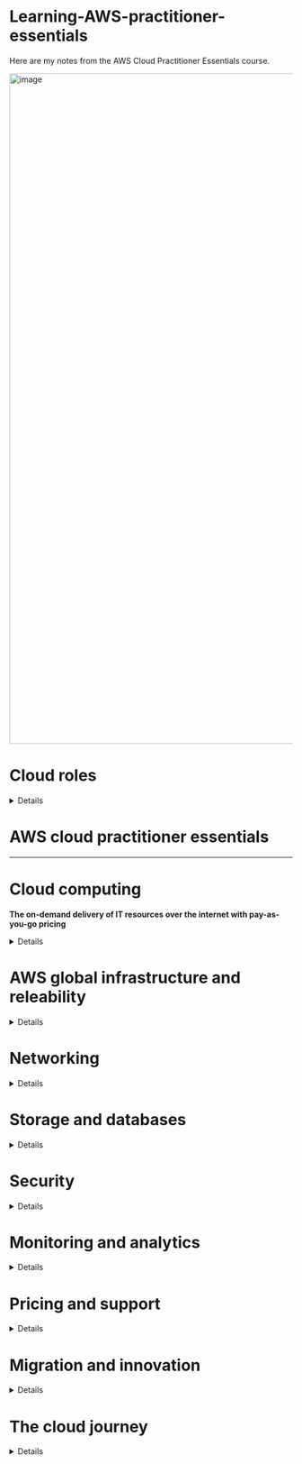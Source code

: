 
# Learning-AWS-practitioner-essentials

Here are my notes from the AWS Cloud Practitioner Essentials course.

<img width="1190" alt="image" src="https://github.com/CarolinaChavezDavid/learning-AWS-practitioner-essentials/assets/77591347/14e7103b-fc64-4a6f-b0a8-f9b6946541d5">

# Cloud roles

<details>
  
#### Traditional on-premises model:
highly manual
expensive equipment 
less than full capacity



  ##### Roles
  * IT solution Architect
  * 🟠 System Administrator: keeps servers operational, it handles the on-site hardware and infrastructure, Install, superto and mantain computer system and servers
  * 🟣 Network administrator: Desing, install, configurate, and maintain LAN and WAN
  * 🟣 Desktop administrator: Desploy, configure, secure, manage, and monitor devices and applications.
  * 🔵 Application administrator: Keep the organization´s applicaction up and running.
  * 🟠 Database administrator: Direct or perform installation and maintenance of databases in the IT enviroment.

> **_NOTE:_**  Many of the activities of the roles marked with 🟠 falls under AWS's responsability when a organization moves to the cloud. The roles marked with 🟣 🔵 might move into the AWS system operations and DevOps administrator roles respectively.
    
#### AWS Cloud Environment:
Increased development **speed**
Provide near-limitless **scale**
**Innovation** to shared responsabilities model, innovate with technologies such as advanced analytics, IoT and automation at scale
**Productivity** infrastructure, and security, automate compliance *AWS is responsible for security of the cloud and the customer is responsible for security in the cloud*
  ##### Roles
  * cloud architect: is the subject matter expert for the team. Is the tipical lateral move for an IT solution Architect
  * 🟣 AWS System Operation(SysOps):  It oversees the server, network and desktop teams
  * System Administrator: Must be proficient with configuration management and changes.
  * Security administrator
  * 🔵 Devops administrator: Build and operate fast and scalable workflows, implementing continous build, integration, deployment and infrastructure code. Must be proficient with programming scripting languages and also oversee database and developer teams.

</details>



# AWS cloud practitioner essentials



<hr />

# Cloud computing

**The on-demand delivery of IT resources over the internet with pay-as-you-go pricing**

 <details>


#### AWS servicing offer:
* Compute
* Storage
* Network Security
* Block chain
* Machine learning
* Artificial intelligence

<div align="center">
<img width="300" alt="image" src="https://github.com/CarolinaChavezDavid/learning-AWS-practitioner-essentials/assets/77591347/929b35aa-0b4d-4152-9a1a-76d48137d718">
</div


* **Client**: Can be a web browser or desktop application that a person interacts with to make requests to computer servers.
* **Server**: Can be services such as Amazon Elastic Compute Cloud (Amazon EC2), a type of virtual server.
* **Cloud Computing**:is the on-demand delivery of IT resources over the internet with pay-as-you-go pricing.
 
#### Types of cloud computing:

* **Infrastructure as a services (IaaS)** provide building blocks for cloud IT, networking, computers, data storage space, highest level of flexibility and easy parallel with raditional on-premises IT
* **Platform as a services (PaaS)** Removes the need for your organization to manage the underlying infrastructure.
* **Software as a Service (SaaS)** Compled product that is run and managed by the services provider.


<div align="center">
  <img width="500" alt="image" src="https://github.com/CarolinaChavezDavid/learning-AWS-practitioner-essentials/assets/77591347/47901b9a-75cb-4868-b8ef-56f3f43b480e">
</div>

#### Cloud Computing advantages:

* Trade capital expense (CAPEX)for operational expense (OPEX). Reduce total cost of ownership (TCO)
* Benefit from massive economies of scale
* Stop guessing capacity
* Icrease speed and agility
* Stop spending money running and maintaining data centers
* Go global in minutes, leverage the AWS global infrastructure

#### Cloud deployment models:
* **Cloud-Based deployment**: Run all parts of the application in the cloud, migrate existing applications to the cloud, design and build new applications in the cloud.
* **On-Premises deployment** (private cloud deployment): Deploy resources by using virtualization and resource management tools, Increase resource utilization by using application management and virtualization technologies.
* **Hybrid deployment**: Connect cloud-based resources to on-premises infrastructure, integrate cloud-based resources with legacy IT applications.


 ### ***<div align="center">Compute Services</div>***
*<div align="center">💵 Pay for compute time</div>*


<div align="center">
  <img width="50" alt="image" src="https://github.com/CarolinaChavezDavid/learning-AWS-practitioner-essentials/assets/77591347/9b8758c7-f536-48fe-94f7-93da01b4aeda">
</div>


 ***<div align="center">Amazon elastic compute cloud (EC2)</div>***
 ***<div align="center">📙 Host traditional applications, full access to the OS</div>***
 *<div align="center">🚩 Region-scoped service</div>*
 *<div align="center">🏗️ Infrastructure as a service</div>*
 
The AWS service provides access to virtual servers. It's highly flexible, cost-effective, and quick (secure, compute rezible capacity). AWS builds and secure the datacenters, puchase and install sesrvers, and the servers are online and ready to use.
With EC2 instances you are responsable for patching your instances when new software packages come out, setting up the scaling of those instances as well as ensuring that you've architected your solutions to be hosted in a highly available manner. 
* Multitenancy: sharing underlying hardware between virtual machines. is manage by AWS


### Amazon EC2 configuration:

**<div align="center">(🚀 Launch  🖥️  Conect  📧 Use )</div>**

🚀 Operating system: you can choose eaither Windows or Linux </br>
🚀 Aplication(s) server: Software running on the instance Internal buisiness apps, web apps, Data bases, thir-part applications...</br>
🚀 Instance type</br>
* Vertical Scaling: EC2 instances are also resizable. You might start with a small instance, realize the application you are running is starting to max out that server, and then you can give that instance more memory and more CPU. </br>

🚀Control over the Networking: Type of requests</br>
🚀 How much storage space; network attached (EBS & EFS, hardware (EC2 instance store)

### Amazon EC2 types (families):
Each Amazon EC2 instance type is grouped under an instance family and optimized for certain types of tasks. Instance types offer varying combinations of CPU, memory, storage, and networking capacity, and give you the flexibility to choose the appropriate mix of resources for your applications.
* **General purpose instances:** Provide a balance of compute, memory, and networking resources (Application, gaming and backend services and small and medium databases)
* **Compute optimized instances:** Ideal for compute-bound applications that benefit from high-performance processors for instances processing workloads that require processing many transactions in a single group, batch procesing.
* **Memory optimized instances:** are designed to deliver fast performance for workloads that process large datasets in memory for instance workload that requires large amounts of data to be preloaded before running aplications (Ideal for high-performance databases)
* **Accelerated computing instances:** use hardware accelerator or coprocessors, to perform some functions more efficiently than possible in software running on CPUs for instance floating-point number calculations, graphic processing and data pattern matching (ideal for streaming)
* **Storage optimized instances:**  are designed for workloads that require high, sequential read and write access to large datasets on local storage. (Suitable for data warehousing applications)

### Purchase options:
+ **On-Demand:** Ideal for short-term, irregular workloads that cannot be interrupted. No upfront cost or minimum contract applies.
+ **Savings plans:** Reduce your compute costs by committing to a consistent amount of compute usage for a 1- or 3-year term. This term commitment results in savings of up to 72% over ON-Demand costs
+ **Reserved instances:** are ideal for workloads with flexible start and end times, or that can withstand interruptions. Contract lenght of 1 and 3 years.
+ **Spot instances:** workloads that can be interrupted
+ **Dedicated host:** are physical servers with Amazon EC2 instance capacity that are fully dedicated to your use.

### Scalability and Elasticity:
**Scalability** involves beginning with only the resources you need and designing your architecture to automatically respond to changing demand by scaling out or in. 
* **Amazon EC2 Auto Scaling:** This is a service provided for Amazon EC2 instances that allows the scaling process to happen automatically. Auto-scaling enables you to automatically add or remove Amazon EC2 instances in response to changing application demand.

  > ⚠️ An Auto Scaling Group (ASG) can automatically and quickly scale-in and scale-out to match the changing load on your applications and websites.
  
  * **Dynamic scaling** responds to changing demand.
  * **Predictive scaling** automatically schedules the right number of Amazon EC2 instances based on predicted demand.
  * When configuring the size of an auto scaling group, you can set ***minimum capacity***, ***Desired capacity*** and ***Maximum capacity***

### Elastic Load Balancing:
Is the AWS service that automatically distributes incoming application traffic across multiple resources, such as Amazon EC2 instances. For example, if you have multiple Amazon EC2 instances, elastic load balancing distributes the workload across the multiple instances so that no single instance has to carry the bulk of it. 
Properly distribute traffic; high performance, cost-efficient, highly available, automatically scalable 

* Application Load Balancer (HTTP/HTTPS only) - Layer 7
* **Network Load Balancer** (ultra-high performace, allow for TCP) - Layer 4. A Network Load Balancer can handle millions of requests per second with low-latency
* Gateway Load Balancer - Layer 3
* Classic Load Balancer (retired 2023) - Layer 4 & 7

<div class="row" align="center">
    <img width="450" alt="image" src="https://github.com/CarolinaChavezDavid/learning-AWS-practitioner-essentials/assets/77591347/ee9834e8-4235-4c9e-87c0-3aa2ce7159f2">
</div>

### Messaging and queuing
* **Monolitic application** Tughtly coupled components. Applications are made of multiple components. The components communicate with each other to transmit data, fulfill requests, and keep the application running.
* **Microservices** Loosly coupled 

When designing applications on AWS, you can take a microservices approach with services and components that fulfill different functions. Two services facilitate application integration: Amazon Simple Notification Service (Amazon SNS) and Amazon Simple Queue Service (Amazon SQS).

* **Amazon SQS (Simple Queue Service)** is a message queuing service you can send, store and receive messages between software components at any volume
  * **Payload** Data contain within a message.
* **Amazon SNS (Simple Notification Service)**  is a publish/subscribe service. Using Amazon SNS topics, a publisher publishes messages to subscribers. 


<div align="center">
  <img width="50" alt="image" src="https://github.com/CarolinaChavezDavid/learning-AWS-practitioner-essentials/assets/77591347/904edb1c-1aee-4129-8db6-2bfe40ec9bac">
</div>

 ***<div align="center">Amazon Lambda</div>***
  ***<div align="center">📙 Host short running functions, Service-oriented applications, event driven applications, no provisioning or managing servers</div>***

 AWS Lambda is one serverless compute option. Lambda's a service that allows you to upload your code into what's called a Lambda function. Configure a trigger and from there, the service waits for the trigger. When the trigger is detected, the code is automatically run in a managed environment, an environment you do not need to worry too much about because it is automatically scalable, highly available and all of the maintenance in the environment itself is done by AWS.
 
* **Serverless** You cannot see or access the underlying infrastructure that are hosting your application, means that your code runs on servers, but you do not need to provision or manage these servers

> 💡 If you are looking to run Docker container-based workloads on AWS ( A ***container*** is standard way of package your code), you first need to choose your orchestration tool either **ECS** or **EKS**. Then you need to chose your platform. Do you want to run your containers on EC2 instances that you manage or in a serverless environment like AWS Fargate that is managed for you? 

<div align="center">
  <img width="50" alt="image" src="https://github.com/CarolinaChavezDavid/learning-AWS-practitioner-essentials/assets/77591347/1abf31d8-7157-4192-ad53-5bc728665eee">
</div>

 ***<div align="center">Amazon elastic Container Service (Amazon ECS)</div>***
 Is a highly scalable, high-performance container management system that enables you to run and scale containerized applications on AWS. 



<div align="center">
 <img width="50" alt="image" src="https://github.com/CarolinaChavezDavid/learning-AWS-practitioner-essentials/assets/77591347/d44dfbe1-bd43-49e5-8dba-65cc854ed048">
</div>

 ***<div align="center">Amazon Elastic Kubernates Service (Amazon EKS)</div>***
 Is a fully managed service that you can use to run Kubernetes on AWS. 

 <div align="center">
 <img width="50" alt="image" src="https://github.com/CarolinaChavezDavid/learning-AWS-practitioner-essentials/assets/77591347/e40ecf15-b8b5-48bf-9213-bf3fa149e7b5">
</div>

 ***<div align="center">Amazon Fargate</div>***
 is a serverless compute engine for containers. It works with both Amazon ECS and Amazon EKS. 
 
 </details>


     
 # AWS global infrastructure and releability

   <details>

Throughout the globe, AWS builds **Regions** (geographical isolated areas that contains AWS resources) to be closest to where the business traffic demands. Locations like Paris, Tokyo, Sao Paulo, Dublin, Ohio. Inside each Region, we have multiple data centers that have all the compute, storage, and other services you need to run your applications
There's four business factors that go into choosing a region. 

   1. Compliance with data governance and legal requirements
   2. Proximity to the customer: Must avoid latency (The time it takes for data to be sent and received)
   3. Feature availability
   4. Pricing
      
#### Availavility zones
An Availability Zone is a single data center or a group of data centers within a Region. Availability Zones are located tens of miles apart from each other. This is close enough to have low latency (the time between when content requested and received) between availability zones. However, if a disaster occurs in one part of the Region, they are distant enough to reduce the chance that multiple Availability Zones are affected.

> ⭐ Planning for failure and deploying applications across multiple Availability Zones is an important part of building a resilient and highly available architecture.

<div align="center">
  <img width="800" alt="image" src="https://github.com/CarolinaChavezDavid/learning-AWS-practitioner-essentials/assets/77591347/9c9b2f5d-1289-41f7-92c8-33be0451598f">
</div>


#### Edge location
AWS Edge locations run **Amazon Cloudfront** (is a service that helps deliver data, video, applications, and APIs to customers around the world with low latency and high transfer speeds.) to help get content closer to your customers, no matter where they are in the world. An edge location is a site that Amazon CloudFront uses to store cached copies of your content closer to your customers for faster delivery. Amazon CloudFront is a CDN (Content delivery network)

>**How do I interact with these services** In AWS, everything is an API (Application Programing Interface) call.

#### Interacting with AWS servies - provisioning resources
* **AWS Management console:** web-based interface for accessing and managing AWS services, includes wizards and workflows that you can use to complete tasks in AWS services.
   * Test envieroments
   * View AWS bills
   * View monitoring
   * work with non-technical resources 
* **AWS Command Line interface (CLI):** Make API calls using the terminal on your machinne, is used to automate actions for AWS services and applications through scripts.
* **AWS Software Development Kits (SDKs):** Interact with AWS resources through varoius programming languages, enable you to develop AWS applications in supported programming languages.

* **AWS outspot:**  Extend AWS infrastructure and services to your on-premises data center.


other manage tools you can manage your AWS environment


<div align="center">
<img width="50" alt="image" src="https://github.com/CarolinaChavezDavid/learning-AWS-practitioner-essentials/assets/77591347/06f49308-f227-4bd8-9268-320117cc0d5b">
</div>

 ***<div align="center">AWS Elastic Beanstalk</div>***
 *<div align="center">🚩 Region-scoped service</div>*
 *<div align="center">🏛️ Platform as a service</div>*

Is a service that helps you provision Amazon EC2-based environments. Instead of clicking around the console or writing multiple commands to build out your network, EC2 instances, scaling and Elastic Load Balancers, you can instead provide your application code and desired configurations to the AWS Elastic Beanstalk service, which then takes that information and builds out your environment for you.
Helps you to focus on your business application, not the infrastructure.
* Adjust capacity
* Load balancing
* Automatic scaling
* Application health monitoring

<div align="center">
<img width="50" alt="image" src="https://github.com/CarolinaChavezDavid/learning-AWS-practitioner-essentials/assets/77591347/01ee8c6e-33f1-4805-90d8-85f3404c2324">
</div>

 ***<div align="center">AWS Cloud formation</div>***

Is a Infrastructure as code tool, used to define a wide variety of AWS resources. Suport storage, database, analytics, machine learning.


**AMI (Amazon machine images)** 

You can use AMIs to add your own software license, operating system and configurations.

You cannot use AMIs to add your IP addresses. IP addresses are added to an instance as you create it.

* EC2 Image Builder is an automated pipeline for the creation, maintenance, validation, sharing, and deployment of Linux or Windows images for use on AWS and on-premises.

**FSx**

Amazon FSx makes it easy and cost effective to launch and run popular file systems that are fully managed by AWS. It comes in two offerings: FSx for Windows File Server (used for business applications), and FSx for Lustre (used for high-performance computing).

 </details>

# Networking

<details>
   
<div align="center">
<img width="50" alt="image" src="https://github.com/CarolinaChavezDavid/learning-AWS-practitioner-essentials/assets/77591347/9c3cc8c3-8b17-4bb6-90b4-523948c2f00e">
</div>

 ***<div align="center">Amazon Virtual Private Cloud (Amazon VPC)</div>***
Is essentially your own private network in AWS. A VPC allows you to define your private IP range for your AWS resources, and you place things like EC2 instances and ELBs inside of your VPC. You place your resources into different **Subnets**; Subnets are chunks of IP addresses in your VPC that allow you to group resources together. Control if resources are either privately or publicly available. In a VPC, subnets can communicate with each other. For example, you might have an application that involves Amazon EC2 instances in a public subnet communicating with databases that are located in a private subnet.

*  **Subnets** A subnet is a section of a VPC in which you can group resources based on security or operational needs. Subnets can be public or private. 
   * **Public subnets** contain resources that need to be accessible by the public, such as an online store’s website.
   * **Private subnets** contain resources that should be accessible only through your private network, such as a database that contains customers’ personal information and order histories. 
* 🚪 **Internet Gateway** allow public traffic from the internet to access your VPC. Provide a target in your VPC route tables for internet-routable traffic and perform NAT for instances that have been assing public IPv4 and IPv6 addresses.
  
<div align="center">
  <img width="800" alt="image" src="https://github.com/CarolinaChavezDavid/learning-AWS-practitioner-essentials/assets/77591347/5a7aa22c-b80d-4fac-9452-82f663b5ceeb">
</div>

* 🔒 **Virutal Private Gateway** allows protected internet traffic to enter into the VPC. A virtual private gateway enables you to establish a virtual private network (VPN) connection between your VPC and a private network, such as an on-premises data center or internal corporate network. A virtual private gateway allows traffic into the VPC only if it is coming from an approved network.

<div align="center">
  <img width="800" alt="image" src="https://github.com/CarolinaChavezDavid/learning-AWS-practitioner-essentials/assets/77591347/f462a9d7-50f6-4ca0-951b-f562869c4ea2">
</div>

* <img width="20" alt="image" src="https://github.com/CarolinaChavezDavid/learning-AWS-practitioner-essentials/assets/77591347/18b534b4-70d9-45f1-befb-47cf6bbda098"> **AWS direct connect** Allows you to establish a completely private, dedicated fiber connection from your data center to AWS. You work with a Direct Connect partner in your area to establish this connection, AWS Direct Connect provides a physical line that connects your network to your AWS VPC

<div align="center">
  <img width="800" alt="image" src="https://github.com/CarolinaChavezDavid/learning-AWS-practitioner-essentials/assets/77591347/d18a040c-ad29-439c-9aef-05b8888e0f8c">
</div>

**NAT getaway** is a network address translation (NAT) service. With a NAT getway instances in a private subnet can connect services outside your VPC. External services cannot initiate a connection with those instances.

**Security group** is a virtual firewall that controls inbound and outbound traffic for an Amazon EC2 instance. By default, a security group denies all inbound traffic and allows all outbound traffic. You can add custom rules to configure which traffic should be allowed or denied.


| **Security group**                                          | **Network ACL**                                                      |
|-------------------------------------------------------------|----------------------------------------------------------------------|
| Stateful                                                    | Stateless                                                            |
| Intance level                                               | VPC level (getaway)                                                  |
| Default: denies all inbound traffic and allows all outbound | Default: It is stateless and allows all inbound and outbound traffic |
| exp:  door attendant building                               | exp: airport migration                                               |

#### Network traffic in a VPC
When a customer requests data from an application hosted in the AWS Cloud, this request is sent as a **packet**. A packet is a unit of data sent over the internet or a network. It enters into a VPC through an internet gateway. Before a packet can enter into a subnet or exit from a subnet, it checks for permissions. These permissions indicate who sent the packet and how the packet is trying to communicate with the resources in a subnet.
The VPC component that checks packet permissions for subnets is a **network access control list (ACL).**

**Network access control lists (ACLs)**: A network access control list (ACL) is a virtual firewall that controls inbound and outbound traffic at the subnet level.

<div align="center">
<img width="50" alt="image" src="https://github.com/CarolinaChavezDavid/learning-AWS-practitioner-essentials/assets/77591347/6c68c6a1-89d4-49ce-b772-373e03cc633f">
</div>

 ***<div align="center">Amazon Route 53</div>***
 *<div align="center">🌎 Global service</div>*
 
 Is a DNS web service. It gives developers and businesses a reliable way to route end users to internet applications hosted in AWS. Another feature of Route 53 is the ability to manage the DNS records for domain names. You can register new domain names directly in Route 53. You can also transfer DNS records for existing domain names managed by other domain registrars. This enables you to manage all of your domain names within a single location.
 * **DNS (Domain Name System):** You can think of DNS as being the phone book of the internet. DNS resolution is the process of translating a domain name to an IP address.
<div align="center">
   <img width="800" alt="image" src="https://github.com/CarolinaChavezDavid/learning-AWS-practitioner-essentials/assets/77591347/57d0bf3d-98bf-44eb-82af-39af246cbecf">
</div>



**Routing policies**
Route is a table that contains a set of rules, called routes, that is use to determine where network traffic from your subnet or getaway is directed. Use public subnets for internet connected resources and private subnets for resources not connected to the internet.
* Latency-based routing
* Geolocation DNS
* Geoproximity routing
* Weighted round robin

<div align="center">
<img width="50" alt="image" src="https://github.com/CarolinaChavezDavid/learning-AWS-practitioner-essentials/assets/77591347/1a72d0e4-7b66-42e7-bac9-86b5a569d21e">
</div>

 ***<div align="center">Amazon CloudFront</div>***
 *<div align="center">🌎 Global service</div>*

Is a content delivery service. It uses a network of edge locations to cache content and deliver it to customers all over the world.


 <div align="center">
 <img width="800" alt="image" src="https://github.com/CarolinaChavezDavid/learning-AWS-practitioner-essentials/assets/77591347/b5e9ea92-7b09-4fbf-b20f-3d6c135647f2">
</div>

</details>

# Storage and databases
<details>

### ***<div align="center">Storage Services</div>***
*<div align="center">💵 Pay for data store in the cloud</div>*
   
* 🗃️ **Instance Store** is a block level storage volumes that behave like a physical drives, provides temporary storage for an Amazon EC2 instance, is physically attached to the host computer for an EC2 instance, therefore has the same lifespan. EC2 Instance Store has a better I/O performance, but data is lost if: the EC2 instance is stopped or terminated, or when the underlying disk drive fails. ***When the instance is terminated, you lose any data in the instance store.***

> Amazon EC2 instances are virtual servers. If you start an instance from a stopped state, the instance might start on another host, where the previously used instance store volume does not exist.

<div align="center">
<img width="50" alt="image"src="https://github.com/CarolinaChavezDavid/learning-AWS-practitioner-essentials/assets/77591347/53ac9370-f6fb-4e8e-853d-1a73301dd4a6">
</div>

 ***<div align="center">Amazon Elastic Block Store (Amazon EBS)</div>***
  **<div align="center">Block storage</div>**

Is a service that provides block-level storage volumes that you can use with Amazon EC2 instances. If you stop or terminate an Amazon EC2 instance, all the data on the attached EBS volume remains available.
you define configuration as volume size and type
An EBS Volume is a network drive you can attach to your instances while they run, so your instances' data persist even after their termination.

> An Amazon EBS volume stores data in a single Availability Zone.

   * **Amazon EBS snapshots** Help you to take ***incremental backups*** of EBS volumes of data that needs to perssits. Incremetal means that only make backups of the block of data that has change since the last snapshot

<div align="center">
<img width="50" alt="image"src="https://github.com/CarolinaChavezDavid/learning-AWS-practitioner-essentials/assets/77591347/d21a420d-4c8b-41d2-938f-e09bfb5d3488">
</div>

 ***<div align="center">Amazon Simple Storage Service (Amazon S3)</div>***
  **<div align="center">Object storage</div>**

 Is a service that provides object-level storage. Amazon S3 stores data as objects in buckets. Amazon S3 offers unlimited storage space. The maximum file size for an object in Amazon S3 is 5 TB. You can also use the Amazon S3 versioning feature to track changes to your objects over time.
 
In **object storage**, each object consists of data (image, video, text document, or any other type of file), metadata (information about what the data is, how it is used, the object size, and so on), and a key (unique identifier).

 > ⚠️ When a file in object storage is modified, the entire object is updated.

> **Athena** Amazon Athena is an interactive query service that makes it easy to analyze data in Amazon S3 using standard SQL. Athena is serverless, so there is no infrastructure to manage, and you pay only for the queries that you run.

* **Amazon S3 storage classes** you can select an Amazon S3 storage class considering How often you plan to retrieve your data, How available you need your data to be.


| Amazon S3 class | Characteristics |  Applicability considerations |
|:---:|:---:|:---:|
| Amazon S3 Standard | * Designed for frequently accessed data<br>* Stores data in a minimum of three Availability Zones<br>▪️ has a higher cost than other storage classes intended for <br>infrequently accessed data and archival storage. | ▪️ websites, content distribution, and data analytics |
| Amazon S3 <br>Standard-Infrequent Access (S3 Standard-IA) | ▪️ Ideal for infrequently accessed data<br>* Similar to Amazon S3 Standard but has a lower storage price <br>and higher retrieval price | ▪️ it automatically moves it to the infrequent or frequent access tier, <br>according to the access days |
| Amazon S3 <br>One zone-infrequent Access (S3 one Zone IA) | ▪️ Stores data in a single Availability Zone<br>* Has a lower storage price than Amazon S3 Standard-IA | *You want to save costs on storage.<br>*You can easily reproduce your data in the event of an <br>Availability Zone failure. |
| Amazon S3 <br>Intelligent-Tiering | ▪️ Ideal for data with unknown or changing access patterns<br>▪️ Requires a small monthly monitoring and automation fee per object |  |
| Amazon S3 <br>Glacier Instant Retrieval | ▪️  Works well for archived data that requires immediate access<br>▪️ Can retrieve objects within a few milliseconds |  |
| Amazon S3 <br>Glacier Flexible Retrieval | ▪️  Low-cost storage designed for data archiving<br>▪️ Able to retrieve objects within a few minutes to hours | ▪️ storage class to store archived customer records or older <br>photos and video files. |
| Amazon S3 <br>Glacier Deep Archive | ▪️ Lowest-cost object storage class ideal for archiving<br>▪️ Able to retrieve objects within 12 to 48 hours |  |
| Amazon S3 <br>Outposts | ▪️ Creates S3 buckets on Amazon S3 Outposts<br>* Makes it easier to retrieve, store, and access data on AWS Outposts | ▪️ delivers object storage to your on-premises AWS Outposts environment.<br>▪️ It works well for workloads with local data residency requirements <br>that must satisfy demanding performance needs by keeping data close to <br>on-premises applications. |

> In the Amazon S3 Intelligent-Tiering storage class, Amazon S3 monitors objects’ access patterns. If you haven’t accessed an object for 30 consecutive days, Amazon S3 automatically moves it to the infrequent access tier, Amazon S3 Standard-IA. If you access an object in the infrequent access tier, Amazon S3 automatically moves it to the frequent access tier, Amazon S3 Standard.


<div align="center">
<img width="1000" alt="image" src="https://github.com/CarolinaChavezDavid/learning-AWS-practitioner-essentials/assets/77591347/079d47ba-c50a-4e6f-b458-3b6b7fea5c32">
</div>

<div align="center">
<img width="50" alt="image"src="https://github.com/CarolinaChavezDavid/learning-AWS-practitioner-essentials/assets/77591347/3ff8318c-7955-42fb-ac6c-4e9152b1be53">
</div>

 ***<div align="center">Amazon Elastic File System (Amazon EFS)</div>***
 **<div align="center">File storage</div>**

Is a scalable file system used with AWS Cloud services and on-premises resources. As you add and remove files, Amazon EFS grows and shrinks automatically. It can scale on demand to petabytes without disrupting applications.

 In **file storage**, multiple clients (such as users, applications, servers, and so on) can access data that is stored in shared file folders. is ideal for use cases in which a large number of services and resources need to access the same data at the same time.

 > Amazon EFS is a regional service. It stores data in and across multiple Availability Zones.

<div align="center">
<img width="50" alt="image"src="https://github.com/CarolinaChavezDavid/learning-AWS-practitioner-essentials/assets/77591347/e43e0c1f-9072-499c-b950-93108b1bcbaf">
</div>

 ***<div align="center">Amazon Relational Database Service (Amazon RDS)</div>***

 Is a service that enables you to run relational databases in the AWS Cloud. Amazon RDS is a managed service that automates tasks such as hardware provisioning, database setup, patching, and backups.

 * **Amazon RDS database engines**
   * PostgreSQL
   * MySQL
   * MariaDB
   * Oracle Database
   * Microsoft SQL Server
   * <img width="20" alt="image" src="https://github.com/CarolinaChavezDavid/learning-AWS-practitioner-essentials/assets/77591347/fde6a3dc-451b-413c-90e0-ac7a2ad94923"> **Amazon Aurora** is an enterprise-class relational database. It is compatible with MySQL and PostgreSQL relational databases. It is up to five times faster than standard MySQL databases and up to three times faster than standard PostgreSQL databases. Amazon Aurora helps to reduce your database costs by reducing unnecessary input/output (I/O) operations, while ensuring that your database resources remain reliable and available.  Consider Amazon Aurora if your workloads require high availability. It replicates six copies of your data across three Availability Zones and continuously backs up your data to Amazon S3.

<div align="center">
<img width="50" alt="image"src="https://github.com/CarolinaChavezDavid/learning-AWS-practitioner-essentials/assets/77591347/192b3f6c-cd76-486b-b393-92bb71032901">
</div>
 
***<div align="center">Amazon DynamoDB</div>***
Is a key-value database service. It delivers single-digit millisecond performance at any scale. is serverless, which means that you do not have to provision, patch, or manage servers. You also do not have to install, maintain, or operate software. As the size of your database shrinks or grows, DynamoDB automatically scales to adjust for changes in capacity while maintaining consistent performance. This makes it a suitable choice for use cases that require high performance while scaling.

<div align="center">
<img width="1000" alt="image" src="https://github.com/CarolinaChavezDavid/learning-AWS-practitioner-essentials/assets/77591347/50512248-ef38-49ec-bd6d-facfac31d7f3">
</div>

<div align="center">
<img width="50" alt="image"src="https://github.com/CarolinaChavezDavid/learning-AWS-practitioner-essentials/assets/77591347/55c93cc8-916e-4b20-b454-b33e96cf5718">
</div>

 ***<div align="center">Amazon Redshift</div>***
  **<div align="center">Data Warehouse</div>**
Is a data warehousing service that you can use for big data analytics. It offers the ability to collect data from many sources and helps you to understand relationships and trends across your data.

<div align="center">
<img width="50" alt="image"src="https://github.com/CarolinaChavezDavid/learning-AWS-practitioner-essentials/assets/77591347/382dc1de-f512-44bf-baba-c5eff58725c0">
</div>

 ***<div align="center">AWS Database Migration Service (AWS DMS)</div>***

Enables you to migrate relational databases, nonrelational databases, and other types of data stores. With AWS DMS, you move data between a source database and a target database. The source and target databases can be of the same type or different types. During the migration, your source database remains operational, reducing downtime for any applications that rely on the database. There could be homogeneos or hetereogeneous migration. Other use cases:
   * Development and test database migrations
   * Database consolidation:  Combining several databases into a single database
   * Continuous replication

### Other services
* <img width="30" alt="image" src="https://github.com/CarolinaChavezDavid/learning-AWS-practitioner-essentials/assets/77591347/e194eede-5655-4ab9-a82e-ed7a82f1b485"> **Amazon DocumentDB**  is a document database service that supports MongoDB workloads. (MongoDB is a document database program.)
* <img width="30" alt="image" src="https://github.com/CarolinaChavezDavid/learning-AWS-practitioner-essentials/assets/77591347/fa097690-5649-4056-b4d8-93de15aeede1"> **Amazon Neptune**  is a graph database service to build and run applications that work with highly connected datasets, such as recommendation engines, fraud detection, and knowledge graphs
* <img width="30" alt="image" src="https://github.com/CarolinaChavezDavid/learning-AWS-practitioner-essentials/assets/77591347/b3048b47-7ce1-449b-a05b-b7d6cb8d3ee1"> **Amazon Quantum Ledger Database (Amazon QLDB)**  is a ledger database service to review a complete history of all the changes that have been made to your application data.
* <img width="30" alt="image" src="https://github.com/CarolinaChavezDavid/learning-AWS-practitioner-essentials/assets/77591347/718efab0-8f7e-491e-b19c-e84fac227e66"> **Amazon Managed Blockchain** is a service that you can use to create and manage blockchain networks with open-source frameworks. Blockchain is a distributed ledger system that lets multiple parties run transactions and share data without a central authority.
* <img width="30" alt="image" src="https://github.com/CarolinaChavezDavid/learning-AWS-practitioner-essentials/assets/77591347/3083bb74-3978-46af-a25f-4863560abd6d"> **Amazon ElastiCache** is a service that adds caching layers on top of your databases to help improve the read times of common requests. It supports two types of data stores: Redis and Memcached.
* <img width="30" alt="image" src="https://github.com/CarolinaChavezDavid/learning-AWS-practitioner-essentials/assets/77591347/4e682c4d-6d97-4e54-992a-8bedaeb9decc"> **Amazon DynamoDB Accelerator (DAX)** is an in-memory cache for DynamoDB. It helps improve response times from single-digit milliseconds to microseconds.
* **AWS Glue** is a fully managed extract, transform, and load (ETL) service that makes it easy for customers to prepare and load their data for analytic.

</details>

# Security

<details>

### Share respoonsability model
* **Costumer responsability**: "security in the cloud”, Customers are responsible for the security of everything that they create and put in the AWS Cloud.
* **AWS responsability**: "security of the cloud”, AWS operates, manages, and controls the components at all layers of infrastructure. This includes areas such as the host operating system, the virtualization layer, and even the physical security of the data centers from which services operate. 

<div align="center">
<img width="1000" alt="image" src="https://github.com/CarolinaChavezDavid/learning-AWS-practitioner-essentials/assets/77591347/bfea094c-bb09-465a-9fab-0c0043d815fd">
</div>


<div align="center">
<img width="50" alt="image"src="https://github.com/CarolinaChavezDavid/learning-AWS-practitioner-essentials/assets/77591347/034303f6-4da1-4b5c-8b83-234e03efaa03">
</div>

 ***<div align="center">AWS Identity and Access Management</div>***
 *<div align="center">🌎 Global service</div>*
 

 IAM enables you to manage access to AWS services and resources securely.

* **IAM users, groups, and roles**
    * **AWS account root user**

<div align="center">
<img width="700" alt="image"src="https://github.com/CarolinaChavezDavid/learning-AWS-practitioner-essentials/assets/77591347/6e6a4dcb-e07c-4bba-8a2a-1b64952d689a">
</div>

***Do not use the root user for everyday tasks.*** 
   * **IAM users** it's an identity that you create in AWS. It represents the person or application that interacts with AWS services and resources. It consists of a name and credentials. By default, when you create a new IAM user in AWS, it has no permissions associated with it. you must grant the IAM user the necessary permissions.
     
* **IAM policies** it's a document that allows or denies permissions to AWS services and resources.

<div align="center">
  <img width="300" alt="image" src="https://github.com/CarolinaChavezDavid/learning-AWS-practitioner-essentials/assets/77591347/5ece4b17-2930-4129-95e6-0dded6267a5e">

</div>

* **IAM groups**  it's a collection of IAM users. When you assign an IAM policy to a group, all users in the group are granted permissions specified by the policy.
* **IAM groups** it's an identity that you can assume to gain temporary access to permissions. Before an IAM user, application, or service can assume an IAM role, they must be granted permissions to switch to the role. When someone assumes an IAM role, they abandon all previous permissions that they had under a previous role and assume the permissions of the new role.  
* **Multi-factor authentication** extra layer of security

### AWS Organizations
You can use AWS Organizations to consolidate and manage multiple AWS accounts within a central location.When you create an organization, AWS Organizations automatically creates a root, which is the parent container for all the accounts in your organization. In AWS Organizations, you can centrally control permissions for the accounts in your organization by using service control policies (SCPs). **SCPs** enable you to place restrictions on the AWS services, resources, and individual API actions that users and roles in each account can access.
The default maximum number of accounts allowed for an organization is 4, but you can contact AWS Support to increase your quota, if needed.

* **Organizational units** In AWS Organizations, you can group accounts into organizational units (OUs) to make it easier to manage accounts with similar business or security requirements you can apply service control policies (SCPs) to the organization root, an individual member account, or an OU. 

### compliance

* **AWS Artifact** it's a service that provides on-demand access to AWS security and compliance reports and select online agreements.
  * **AWS Artifact Agreements** you can review, accept, and manage agreements for an individual account and for all your accounts in AWS Organizations. Different types of agreements are offered to address the needs of customers who are subject to specific regulations, such as the Health Insurance Portability and Accountability Act (HIPAA).
  * **AWS Artifact Reports** provide compliance reports from third-party auditors. These auditors have tested and verified that AWS is compliant with a variety of global, regional, and industry-specific security standards and regulations. AWS Artifact Reports remains up to date with the latest reports released.

  ### Denial-of-service attacks

it'ss a deliberate attempt to make a website or application unavailable to users.
* **Distributed denial-of-service attacks** In a distributed denial-of-service (DDoS) attack, multiple sources are used to start an attack that aims to make a website or application unavailable. This can come from a group of attackers, or even a single attacker. The single attacker can use multiple infected computers (also known as “bots”) to send excessive traffic to a website or application.

<div align="center">
<img width="50" alt="image" src="https://github.com/CarolinaChavezDavid/learning-AWS-practitioner-essentials/assets/77591347/e8f8b676-5054-4a18-ac2f-696bd1d2b62d">
</div>

 ***<div align="center">AWS Shield</div>***
 
* **AWS Shield Standard** automatically protects all AWS customers at no cost. It protects your AWS resources from the most common, frequently occurring types of DDoS attacks. uses a variety of analysis techniques to detect malicious traffic in real time and automatically mitigates it. 
* **AWS Artifact Reports** is a paid service that provides detailed attack diagnostics and the ability to detect and mitigate sophisticated DDoS attacks. It also integrates with other services such as Amazon CloudFront, Amazon Route 53, and Elastic Load Balancing. Additionally, you can integrate AWS Shield with AWS WAF by writing custom rules to mitigate complex DDoS attacks.

<div align="center">
<img width="50" alt="image" src="https://github.com/CarolinaChavezDavid/learning-AWS-practitioner-essentials/assets/77591347/60fc59f9-2900-4b8a-9eab-082043614615">
</div>

 ***<div align="center">AWS Key Management Service (AWS KMS)</div>***
 
it enables you to perform encryption operations through the use of cryptographic keys. A cryptographic key is a random string of digits used for locking (encrypting) and unlocking (decrypting) data. You can use AWS KMS to create, manage, and use cryptographic keys. You can also control the use of keys across a wide range of services and in your applications.

<div align="center">
<img width="50" alt="image" src="https://github.com/CarolinaChavezDavid/learning-AWS-practitioner-essentials/assets/77591347/09acd862-dd08-478f-8680-3fa6f5fd83ba">
</div>

 ***<div align="center">AWS WAF</div>***
 
 it's a web application firewall that lets you monitor network requests that come into your web applications. 

AWS WAF works together with Amazon CloudFront and an Application Load Balancer. Recall the network access control lists that you learned about in an earlier module. AWS WAF works in a similar way to block or allow traffic. However, it does this by using a web access control list (ACL) to protect your AWS resources. 


<div align="center">
<img width="50" alt="image" src="https://github.com/CarolinaChavezDavid/learning-AWS-practitioner-essentials/assets/77591347/e1373d65-4de1-4506-bcce-85ccdb843f5c">
</div>

 ***<div align="center">Amazon inspector</div>***
 Amazon Inspector helps to improve the security and compliance of applications by running automated security assessments. It checks applications for security vulnerabilities and deviations from security best practices, such as open access to Amazon EC2 instances and installations of vulnerable software versions.

 
 <div align="center">
<img width="50" alt="image" src="https://github.com/CarolinaChavezDavid/learning-AWS-practitioner-essentials/assets/77591347/3591f914-ad18-4c7b-bfe0-31b947b571c1">
</div>

 ***<div align="center">Amazon GuardDuty</div>***
 is a service that provides intelligent threat detection for your AWS infrastructure and resources. It identifies threats by continuously monitoring the network activity and account behavior within your AWS environment.
 
 </details>

 # Monitoring and analytics

  <details>

  <div align="center">
<img width="50" alt="image" src="https://github.com/CarolinaChavezDavid/learning-AWS-practitioner-essentials/assets/77591347/751f4a27-1e34-48bb-9487-58841944ad10">
</div>


 ***<div align="center">Amazon CloudWatch</div>***

  it's a web service that enables you to monitor and manage various metrics and configure alarm actions based on data from those metrics. CloudWatch uses metrics to represent the data points for your resources. AWS services send metrics to CloudWatch. CloudWatch then uses these metrics to create graphs automatically that show how performance has changed over time

<div align="center">
<img width="50" alt="image" src="https://github.com/CarolinaChavezDavid/learning-AWS-practitioner-essentials/assets/77591347/a3ed7e94-2a97-47e6-9ec3-f3c8606b0be5">
</div>

 ***<div align="center">AWS CloudTrail</div>***
 records API calls for your account. The recorded information includes the identity of the API caller, the time of the API call, the source IP address of the API caller, and more. You can think of CloudTrail as a “trail” of breadcrumbs (or a log of actions) that someone has left behind them.
 * **CloudTrail Insights** his optional feature allows CloudTrail to automatically detect unusual API activities in your AWS account.

<div align="center">
<img width="50" alt="image" src="https://github.com/CarolinaChavezDavid/learning-AWS-practitioner-essentials/assets/77591347/91416f85-b2c9-456b-a9c4-d4e20b83c930">
</div>

***<div align="center">AWS Trusted advisor</div>***
 is a web service that inspects your AWS environment and provides real-time recommendations in accordance with AWS best practices. he inspection includes security checks, such as Amazon S3 buckets with open access permissions.

 <div align="center">
 <img width="1000" alt="image" src="https://github.com/CarolinaChavezDavid/learning-AWS-practitioner-essentials/assets/77591347/ee16672a-6cc4-4899-84cb-e15f4e0d18e5">
</div>


* The **Fault Tolerance** category includes checks to help you improve your applications’ availability and redundancy.
* The **Security category** includes checks that help you to review your permissions and identify which AWS security features to enable.
* The **Cost Optimization** category includes checks for unused or idle resources that could be eliminated and provide cost savings.
  
 </details>

  # Pricing and support

<details>

### Free tier
   Enables you to begin using certain services without having to worry about incurring costs for the specified period. 
   * **Always free** These offers do not expire and are available to all AWS customers. For example, AWS Lambda allows 1 million free requests and up to 3.2 million seconds of compute time per month. Amazon DynamoDB allows 25 GB of free storage per month.
   * **12 months free** These offers are free for 12 months following your initial sign-up date to AWS. Examples include specific amounts of Amazon S3 Standard Storage, thresholds for monthly hours of Amazon EC2 compute time, and amounts of Amazon CloudFront data transfer out.
   * **Trials** Short-term free trial offers start from the date you activate a particular service. The length of each trial might vary by number of days or the amount of usage in the service.
For example, Amazon Inspector offers a 90-day free trial. Amazon Lightsail (a service that enables you to run virtual private servers) offers 750 free hours of usage over a 30-day period.

### AWS pricing
   * **Pay for what you use** For each service, you pay for exactly the amount of resources that you actually use, without requiring long-term contracts or complex licensing. .
   * **Pay less when you reserve** Some services offer reservation options that provide a significant discount compared to On-Demand Instance pricing.
For example, suppose that your company is using Amazon EC2 instances for a workload that needs to run continuously. You might choose to run this workload on Amazon EC2 Instance Savings Plans, because the plan allows you to save up to 72% over the equivalent On-Demand Instance capacity. A Compute Savings Plan offers lower compute costs in exchange for committing to a consistent amount of usage over a 1-year or 3-year term. 
   * **Pay less with volume-based discounts when you use more** Some services offer tiered pricing, so the per-unit cost is incrementally lower with increased usage.
For example, the more Amazon S3 storage space you use, the less you pay for it per GB.

### AWS pricing
You can create budgets to plan your service usage, service costs, and instance reservations. The information in AWS Budgets updates three times a day. This helps you to accurately determine how close your usage is to your budgeted amounts or to the AWS Free Tier limits. In AWS Budgets, you can also set custom alerts when your usage exceeds (or is forecasted to exceed) the budgeted amount.

### AWS cost explorer
is a tool that enables you to visualize, understand, and manage your AWS costs and usage over time. AWS Cost Explorer includes a default report of the costs and usage for your top five cost-accruing AWS services. You can apply custom filters and groups to analyze your data. For example, you can view resource usage at the hourly level.

### AWS Support

AWS offers four different Support plans to help you troubleshoot issues, lower costs, and efficiently use AWS services.. 
   * **Basic Support** is free for all AWS customers. It includes access to whitepapers, documentation, and support communities. With Basic Support, you can also contact AWS for billing questions and service limit increases. With Basic Support, you have access to a limited selection of AWS Trusted Advisor checks. Additionally, you can use the AWS Personal Health Dashboard, a tool that provides alerts and remediation guidance when AWS is experiencing events that may affect you. 
   * **Developer support**
      * Best practice guidance
      * Client-side diagnostic tools
      * Building-block architecture support, which consists of guidance for how to use AWS offerings, features, and services together
   * **Business Support**
      * Use-case guidance to identify AWS offerings, features, and services that can best support your specific needs
      * All AWS Trusted Advisor checks
      * Limited support for third-party software, such as common operating systems and application stack components
   * **Enterprise On-Ramp Support**
      * A pool of Technical Account Managers to provide proactive guidance and coordinate access to programs and AWS experts
        * Consultative review and architecture guidance (one per year)
        * Infrastructure Event Management support (one per year)
        * Support automation workflows
        * 30 minutes or less response time for business-critical issues
      * A Cost Optimization workshop (one per year)
      * A Concierge support team for billing and account assistance
      * Tools to monitor costs and performance through Trusted Advisor and Health API/Dashboard
   * **Enterprise Support**
      * A designated Technical Account Manager to provide proactive guidance and coordinate access to programs and AWS experts
        * Consultative review and architecture guidance 
        * Infrastructure Event Management support
        * Cost Optimization Workshop and tools
        * Support automation workflows
        * 15 minutes or less response time for business-critical issues
      * A Concierge support team for billing and account assistance
      * Training and Game Days to drive innovatio
      * Tools to monitor costs and performance through Trusted Advisor and Health API/Dashboard
    
**Technical Account Manager (TAM)**
The TAM is your primary point of contact at AWS. If your company subscribes to Enterprise Support or Enterprise On-Ramp, your TAM educates, empowers, and evolves your cloud journey across the full range of AWS services. TAMs provide expert engineering guidance, help you design solutions that efficiently integrate AWS services, assist with cost-effective and resilient architectures, and provide direct access to AWS programs and a broad community of experts

### AWS Marketplace
is a digital catalog that includes thousands of software listings from independent software vendors. You can use AWS Marketplace to find, test, and buy software that runs on AWS. 

<div align="center">
<img width="812" alt="image" src="https://github.com/CarolinaChavezDavid/learning-AWS-practitioner-essentials/assets/77591347/bf0ac97b-057e-4199-bd14-c65335b14c34">
</div>

</details>


# Migration and innovation

<details>

   ###  AWS Cloud Adoption Framework (AWS CAF)
organizes guidance into six areas of focus, called Perspectives. Each Perspective addresses distinct responsibilities. The planning process helps the right people across the organization prepare for the changes ahead.

* **Business Perspective** ensures that IT aligns with business needs and that IT investments link to key business results. helps you to move from a model that separates business and IT strategies into a business model that integrates IT strategy. commons roles:
   * Business managers
   * Finance managers
   * Budget owners
   * Strategy stakeholders
* **People Perspective** supports development of an organization-wide change management strategy for successful cloud adoption.
   * Human resources
   * Staffing
   * People managers
* **Governance Perspective** focuses on the skills and processes to align IT strategy with business strategy. This ensures that you maximize the business value and minimize risks. helps to understand how to update the staff skills and processes necessary to ensure business governance in the cloud. Manage and measure cloud investments to evaluate business outcomes.
   * Chief Information Officer (CIO)
   * Program managers
   * Enterprise architects
   * Business analysts
   * Portfolio managers
* **Platform Perspective**  includes principles and patterns for implementing new solutions on the cloud, and migrating on-premises workloads to the cloud.
   * Chief Technology Officer (CTO)
   * IT managers
   * Solutions architects
* **Security Perspective** ensures that the organization meets security objectives for visibility, auditability, control, and agility. helps you structure the selection and implementation of permission
   * Chief Information Security Officer (CISO)
   * IT security managers
   * IT security analysts
* **Operations Perspective**  helps you to enable, run, use, operate, and recover IT workloads to the level agreed upon with your business stakeholders. Define how day-to-day, quarter-to-quarter, and year-to-year business is conducted. Align with and support the operations of the business. The AWS CAF helps these stakeholders define current operating procedures and identify the process changes and training needed to implement successful cloud adoption.
   * IT operations managers
   * IT support managers
 
### Strategies for migration

| **Rehosting** | also known as “lift-and-shift” involves moving applications without changes |
|:---:|:---:|
| **Replatforming** | also known as “lift, tinker, and shift,” involves making a few cloud optimizations to realize a tangible benefit. <br>Optimization is achieved without changing the core architecture of the application |
| **Refactoring** | also known as re-architecting, involves reimagining how an application is architected and developed by using cloud-native features |
| **Repurchasing** | involves moving from a traditional license to a software-as-a-service model. |
| **Retaining** | consists of keeping applications that are critical for the business in the source environment |
| **Retiring** | is the process of removing applications that are no longer needed |

### AWS snow family
It's a collection of physical devices that help to physically transport up to exabytes of data into and out of AWS. 
<div align="center">
<img width="500" alt="image" src="https://github.com/CarolinaChavezDavid/learning-AWS-practitioner-essentials/assets/77591347/ddc2dc4f-9f86-4a70-8ef5-befeeef93c60">
</div>

* **AWS Snowcone** is a small, rugged, and secure edge computing and data transfer device. It features 2 CPUs, 4 GB of memory, and 8 TB of usable storage. AWS Snowcone is a small, portable, rugged, and secure edge computing and data transfer device. It provides up to 8 TB of usable storage.
* **AWS Snowball**
   * **Snowball Edge Storage Optimized** devices are well suited for large-scale data migrations and recurring transfer workflows, in addition to local computing with higher capacity needs. 
      * Storage: 80 TB of hard disk drive (HDD) capacity for block volumes and Amazon S3 compatible object storage, and 1 TB of SATA solid state drive (SSD) for block volumes. 
      * Compute: 40 vCPUs, and 80 GiB of memory to support Amazon EC2 sbe1 instances (equivalent to C5).
   * **Snowball Edge Compute Optimized** provides powerful computing resources for use cases such as machine learning, full motion video analysis, analytics, and local computing stacks. 
      * Storage: 42-TB usable HDD capacity for Amazon S3 compatible object storage or Amazon EBS compatible block volumes and 7.68 TB of usable NVMe SSD capacity for Amazon EBS compatible block volumes. 
      * Compute: 52 vCPUs, 208 GiB of memory, and an optional NVIDIA Tesla V100 GPU. Devices run Amazon EC2 sbe-c and sbe-g instances, which are equivalent to C5, M5a, G3, and P3 instances.
* **AWS Snowmobile** is an exabyte-scale data transfer service used to move large amounts of data to AWS. You can transfer up to 100 petabytes of data per Snowmobile, a 45-foot long ruggedized shipping container, pulled by a semi trailer truck.

* **Amazon SageMaker**, you can quickly and easily begin working on machine learning projects. You do not need to follow the traditional process of manually bringing together separate tools and workflows.
* **Amazon Textract** is a machine learning service that automatically extracts text and data from scanned documents.
* **Amazon Lex** is a service that enables you to build conversational interfaces using voice and text.
* **AWS DeepRacer** is an autonomous 1/18 scale race car that you can use to test reinforcement learning models.
* **Argumented AI** Amazon Augmented AI (Amazon A2I) provides built-in human review workflows for common machine learning use cases, such as content moderation and text extraction from documents. With Amazon A2I, you can also create your own workflows for machine learning models built on Amazon SageMaker or any other tools.



</details>


# The cloud journey

<details>

   ### The AWS well-architected framework

   helps you understand how to design and operate reliable, secure, efficient, and cost-effective systems in the AWS Cloud.

<div align="center">
<img width="500" alt="image" src="https://github.com/CarolinaChavezDavid/learning-AWS-practitioner-essentials/assets/77591347/c8bae68b-36a3-473e-bc52-c905185f67c2">
</div>

The Well-Architected Framework is based on six pillars: 

* **Operational excellence** is the ability to run and monitor systems to deliver business value and to continually improve supporting processes and procedures (operations as code, annotating documentation, anticipating failure, and frequently making small, reversible changes. The ability to run workloads effectively and gain insights into their operations
* **Security**  is the ability to protect information, systems, and assets while delivering business value through risk assessments and mitigation strategies. 
When considering the security of your architecture, apply these best practices:
   * Automate security best practices when possible.
   * Apply security at all layers.
   * Protect data in transit and at rest.
   * Eneable traceability.
* **Reliability** the ability of a workload to consistently and correctly perform its intended functions
   * Recover from infrastructure or service disruptions
   * Dynamically acquire computing resources to meet demand
   * Mitigate disruptions such as misconfigurations or transient network issues
Reliability includes testing recovery procedures, scaling horizontally to increase aggregate system availability, and automatically recovering from failure.
* **Performance efficiency** is the ability to use computing resources efficiently to meet system requirements and to maintain that efficiency as demand changes and technologies evolve. (Evaluating the performance efficiency of your architecture includes experimenting more often, using serverless architectures, and designing systems to be able to go global in minutes.
* **Cost optimization** is the ability to run systems to deliver business value at the lowest price point. Cost optimization includes adopting a consumption model, analyzing and attributing expenditure, and using managed services to reduce the cost of ownership.
* **Sustainability** is the ability to continually improve sustainability impacts by reducing energy consumption and increasing efficiency across all components of a workload by maximizing the benefits from the provisioned resources and minimizing the total resources required.
To facilitate good design for sustainability:
   * Understand your impact
   * Establish sustainability goals
   * Maximize utilization
   * Anticipate and adopt new, more efficient hardware and software offerings
   * Use managed services
   * Reduce the downstream impact of your cloud workloads

  ### Advantage of cloud computing
* **Trade upfront expense for variable expense**
Upfront expenses include data centers, physical servers, and other resources that you would need to invest in before using computing resources. 
Instead of investing heavily in data centers and servers before you know how you’re going to use them, you can pay only when you consume computing resources.
* **Benefit from massive economies of scale**
By using cloud computing, you can achieve a lower variable cost than you can get on your own. 
Because usage from hundreds of thousands of customers aggregates in the cloud, providers such as AWS can achieve higher economies of scale. Economies of scale translate into lower pay-as-you-go prices.
* **Stop guessing capacity.**
With cloud computing, you don’t have to predict how much infrastructure capacity you will need before deploying an application. 
For example, you can launch Amazon Elastic Compute Cloud (Amazon EC2) instances when needed and pay only for the compute time you use. Instead of paying for resources that are unused or dealing with limited capacity, you can access only the capacity that you need, and scale in or out in response to demand. 
* **Increase speed and agility.**
The flexibility of cloud computing makes it easier for you to develop and deploy applications.
This flexibility also provides your development teams with more time to experiment and innovate.
* **Stop spending money running and maintaining data center**
Cloud computing in data centers often requires you to spend more money and time managing infrastructure and servers. 
A benefit of cloud computing is the ability to focus less on these tasks and more on your applications and customers.
* **Go global in minutes.**
The AWS Cloud global footprint enables you to quickly deploy applications to customers around the world, while providing them with low latency.
   
</details>
